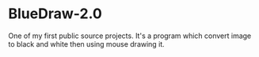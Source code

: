 # BlueDraw-2.0
One of my first public source projects. It's a program which convert image to black and white then using mouse drawing it.
